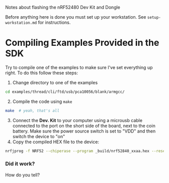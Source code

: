 Notes about flashing the nRF52480 Dev Kit and Dongle

Before anything here is done you must set up your workstation. See `setup-workstation.md` for instructions.

# Compiling Examples Provided in the SDK
Try to compile one of the examples to make sure I've set everything up right.
To do this follow these steps:
1. Change directory to one of the examples
  ```bash
  cd examples/thread/cli/ftd/usb/pca10056/blank/armgcc/
  ```
2.  Compile the code using `make`
  ```bash
  make  # yeah, that's all
  ```
3. Connect the **Dev. Kit** to your computer using a microusb cable connected to the port on the short side of the board, next to the coin battery. Make sure the power source switch is set to "VDD" and then switch the device to "on"
4. Copy the compiled HEX file to the device:
  ```bash
  nrfjprog -f NRF52 --chiperase --program _build/nrf52840_xxaa.hex --reset
  ```

### Did it work?
How do you tell?

